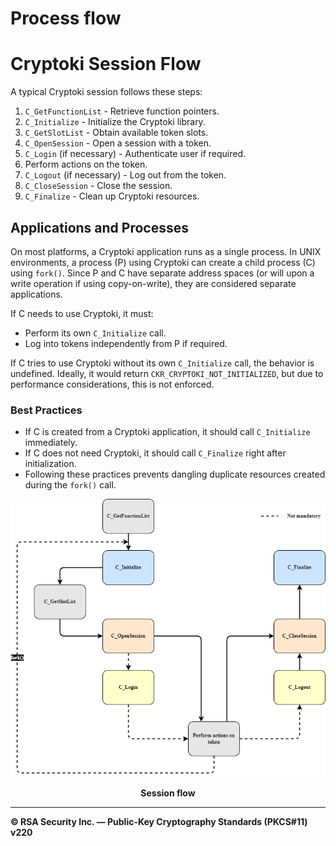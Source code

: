 # Process flow

# Cryptoki Session Flow

A typical Cryptoki session follows these steps:

1. `C_GetFunctionList` - Retrieve function pointers.
2. `C_Initialize` - Initialize the Cryptoki library.
3. `C_GetSlotList` - Obtain available token slots.
4. `C_OpenSession` - Open a session with a token.
5. `C_Login` (if necessary) - Authenticate user if required.
6. Perform actions on the token.
7. `C_Logout` (if necessary) - Log out from the token.
8. `C_CloseSession` - Close the session.
9. `C_Finalize` - Clean up Cryptoki resources.


## Applications and Processes

On most platforms, a Cryptoki application runs as a single process. In UNIX environments, a process (P) using Cryptoki can create a child process (C) using `fork()`. Since P and C have separate address spaces (or will upon a write operation if using copy-on-write), they are considered separate applications.

If C needs to use Cryptoki, it must:

- Perform its own `C_Initialize` call.
- Log into tokens independently from P if required.

If C tries to use Cryptoki without its own `C_Initialize` call, the behavior is undefined. Ideally, it would return `CKR_CRYPTOKI_NOT_INITIALIZED`, but due to performance considerations, this is not enforced.

### Best Practices

- If C is created from a Cryptoki application, it should call `C_Initialize` immediately.
- If C does not need Cryptoki, it should call `C_Finalize` right after initialization.
- Following these practices prevents dangling duplicate resources created during the `fork()` call.

<p align="center">
  <img src="../../ressources/process_flow.drawio.png" alt="Object Hierarchy">
</p>
<p align="center"><b> Session flow </b></p>  

---
**© RSA Security Inc. — Public-Key Cryptography Standards (PKCS#11) v220**  
